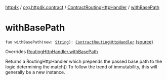 [http4k](../../index.md) / [org.http4k.contract](../index.md) / [ContractRoutingHttpHandler](index.md) / [withBasePath](./with-base-path.md)

# withBasePath

`fun withBasePath(new: `[`String`](https://kotlinlang.org/api/latest/jvm/stdlib/kotlin/-string/index.html)`): `[`ContractRoutingHttpHandler`](index.md) [(source)](https://github.com/http4k/http4k/blob/master/http4k-contract/src/main/kotlin/org/http4k/contract/ContractRoutingHttpHandler.kt#L40)

Overrides [RoutingHttpHandler.withBasePath](../../org.http4k.routing/-routing-http-handler/with-base-path.md)

Returns a RoutingHttpHandler which prepends the passed base path to the logic determining the match()
To follow the trend of immutability, this will generally be a new instance.


